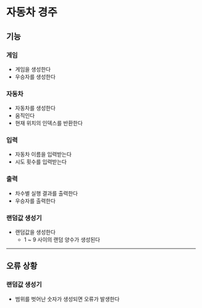 # 자동차 경주

## 기능

### 게임

- 게임을 생성한다
- 우승자를 생성한다

### 자동차

- 자동차를 생성한다
- 움직인다
- 현재 위치의 인덱스를 반환한다

### 입력

- 자동차 이름을 입력받는다
- 시도 횟수를 입력받는다

### 출력

- 차수별 실행 결과를 출력한다
- 우승자를 출력한다

### 랜덤값 생성기

- 랜덤값을 생성한다
    - 1 ~ 9 사이의 랜덤 양수가 생성된다

---

## 오류 상황

### 랜덤값 생성기

- 범위를 벗어난 숫자가 생성되면 오류가 발생한다
